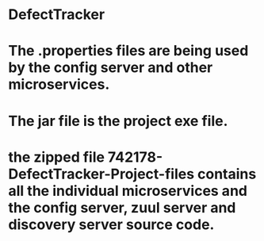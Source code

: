# DefectTracker

# The .properties files are being used by the config server and other microservices.
# The jar file is the project exe file.
# the zipped file 742178-DefectTracker-Project-files contains all the individual microservices and the config server, zuul server and discovery server source code.
